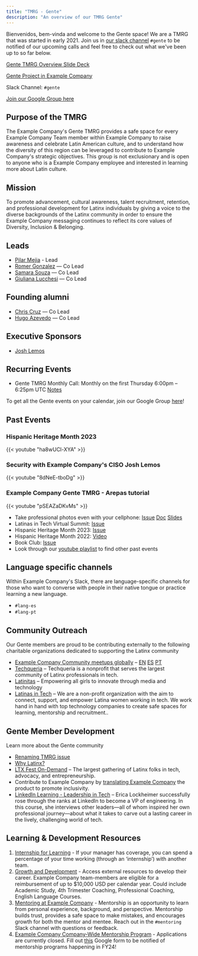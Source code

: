 ```yaml
---
title: "TMRG - Gente"
description: "An overview of our TMRG Gente"
---
```


Bienvenidos, bem-vinda and welcome to the Gente space! We are a TMRG that was started in early 2021. Join us in [our slack channel](https://example_company.slack.com/archives/C01JL1MGGV9) `#gente` to be notified of our upcoming calls and feel free to check out what we've been up to so far below.

[Gente TMRG Overview Slide Deck](https://docs.google.com/presentation/d/1eQIv4Km0bd9ciuJ-hjmuPSRo1TZxH1f7FcUfau7xQB4/edit#slide=id.gb5fc211329_1_0)

[Gente Project in Example Company](https://example_company.com/example_company-com/gente-tmrg)

Slack Channel: `#gente`

[Join our Google Group here](https://groups.google.com/a/example_company.com/g/latinxtmrg)

## Purpose of the TMRG

The Example Company's Gente TMRG provides a safe space for every Example Company Team member within Example Company to raise awareness and celebrate Latin American culture, and to understand how the diversity of this region can be leveraged to contribute to Example Company's strategic objectives. This group is not exclusionary and is open to anyone who is a Example Company employee and interested in learning more about Latin culture.

## Mission

To promote advancement, cultural awareness, talent recruitment, retention, and professional development for Latinx individuals by giving a voice to the diverse backgrounds of the Latinx community in order to ensure the Example Company messaging continues to reflect its core values of Diversity, Inclusion & Belonging.

## Leads

- [Pilar Mejia](https://example_company.com/pmejia) - Lead
- [Romer Gonzalez](https://example_company.com/romerg) — Co Lead
- [Samara Souza](https://example_company.com/samarasouza) — Co Lead
- [Giuliana Lucchesi](https://example_company.com/glucchesi) — Co Lead

## Founding alumni

- [Chris Cruz](https://www.linkedin.com/in/christopherjcruz) — Co Lead
- [Hugo Azevedo](https://example_company.com/hugoazevedo) — Co Lead

## Executive Sponsors

- [Josh Lemos](https://example_company.com/joshlemos)

## Recurring Events

- Gente TMRG Monthly Call: Monthly on the first Thursday 6:00pm – 6:25pm UTC [Notes](https://docs.google.com/document/d/12dYSDjiVvFt-c6UO9y350pFbrrK5Iq2o/edit)

To get all the Gente events on your calendar, join our Google Group [here](https://groups.google.com/a/example_company.com/g/latinxtmrg)!

## Past Events

### Hispanic Heritage Month 2023

{{< youtube "ha8wUCl-XYA" >}}

### Security with Example Company's CISO Josh Lemos

{{< youtube "8dNeE-tboDg" >}}

### Example Company Gente TMRG - Arepas tutorial

{{< youtube "pSEAZaDKvMs" >}}

- Take professional photos even with your cellphone: [Issue](https://example_company.com/example_company-com/latinx-tmrg/-/issues/78) [Doc](https://docs.google.com/document/d/14_n0B8Wwk7IMfSO_JLNFEC_ytsEWRWikA0G9Pa8YTyg/edit) [Slides](https://drive.google.com/file/d/1I3bkWFpEAQPPEZMMulolnVypORIJFatl/view)
- Latinas in Tech Virtual Summit: [Issue](https://example_company.com/example_company-com/latinx-tmrg/-/issues/79)
- Hispanic Heritage Month 2023: [Issue](https://example_company.com/example_company-com/latinx-tmrg/-/issues/86)
- Hispanic Heritage Month 2022: [Video](https://youtu.be/PLT2KtXZQ8o?si=8JeS-n6SUCaThRWH)
- Book Club: [Issue](https://example_company.com/example_company-com/latinx-tmrg/-/issues/19)
- Look through our [youtube playlist](https://www.youtube.com/playlist?list=PL05JrBw4t0KoBIq6-SQisbcfZKaxxkK8r) to find other past events

## Language specific channels

Within Example Company's Slack, there are language-specific channels for those who want to converse with people in their native tongue or practice learning a new language.

- `#lang-es`
- `#lang-pt`

## Community Outreach

Our Gente members are proud to be contributing externally to the following charitable organizations dedicated to supporting the Latinx community

- [Example Company Community meetups globally](https://www.meetup.com/pro/example_company/) – [EN](https://www.meetup.com/pro/example_company/) [ES](https://www.meetup.com/es/pro/example_company/) [PT](https://www.meetup.com/pt-BR/pro/example_company/)
- [Techqueria](https://techqueria.org/) – Techqueria is a nonprofit that serves the largest community of Latinx professionals in tech.
- [Latinitas](https://latinitasmagazine.org/) – Empowering all girls to innovate through media and technology
- [Latinas in Tech](https://latinasintech.org/) – We are a non-profit organization with the aim to connect, support, and empower Latina women working in tech. We work hand in hand with top technology companies to create safe spaces for learning, mentorship and recruitment..

## Gente Member Development

Learn more about the Gente community

- [Renaming TMRG issue](https://example_company.com/example_company-com/latinx-tmrg/-/issues/40)
- [Why Latinx?](https://www.merriam-webster.com/words-at-play/word-history-latinx)
- [LTX Fest On-Demand](https://my.ltxconnect.org/ltx-fest-on-demand/) – The largest gathering of Latinx folks in tech, advocacy, and entrepreneurship.
- Contribute to Example Company by [translating Example Company](https://translate.example_company.com/) the product to promote inclusivity.
- [LinkedIn Learning - Leadership in Tech](https://www.linkedin.com/learning/leadership-in-tech/) – Erica Lockheimer successfully rose through the ranks at LinkedIn to become a VP of engineering. In this course, she interviews other leaders—all of whom inspired her own professional journey—about what it takes to carve out a lasting career in the lively, challenging world of tech.

## Learning & Development Resources

1. [Internship for Learning](/handbook/people-group/learning-and-development/internship-for-learning/) - If your manager has coverage, you can spend a percentage of your time working (through an ‘internship’) with another team.
2. [Growth and Development](/handbook/total-rewards/benefits/general-and-entity-benefits/growth-and-development/) - Access external resources to develop their career. Example Company team-members are eligible for a reimbursement of up to $10,000 USD per calendar year. Could include Academic Study, 4th Trimester Coaching, Professional Coaching, English Language Courses.
3. [Mentoring at Example Company](/handbook/people-group/learning-and-development/mentor/) - Mentorship is an opportunity to learn from personal experience, background, and perspective. Mentorship builds trust, provides a safe space to make mistakes, and encourages growth for both the mentor and mentee. Reach out in the `#mentoring` Slack channel with questions or feedback.
4. [Example Company Company-Wide Mentorship Program](/handbook/people-group/learning-and-development/mentor/company-program/) - Applications are currently closed. Fill out [this](https://docs.google.com/forms/d/e/1FAIpQLSf5yUA-H0RSeQSA8gj3_2mcdzZJkKLCsU-be-Ygdw5KfCSVLw/viewform) Google form to be notified of mentorship programs happening in FY24!
